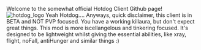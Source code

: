 Welcome to the somewhat official Hotdog Client Github page!
![hotdog_logo](https://github.com/user-attachments/assets/2d864360-33ee-470c-8612-d9d029b79aec)
Yeah Hotdog....
Anyways, quick disclaimer, this client is in BETA and NOT PVP focused. 
    You have a working killaura, but don't expect great things.
        This mod is more iscellangelous and tinkering focused.
It's designed to be lightweight whilst giving the essential abilities,
    like xray, flight, noFall, antiHunger and similar things :)
